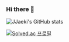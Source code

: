 ### Hi there 👋

<!--
**JJaeki/JJaeki** is a ✨ _special_ ✨ repository because its `README.md` (this file) appears on your GitHub profile.

Here are some ideas to get you started:

- 🔭 I’m currently working on ...
- 🌱 I’m currently learning ...
- 👯 I’m looking to collaborate on ...
- 🤔 I’m looking for help with ...
- 💬 Ask me about ...
- 📫 How to reach me: ...
- 😄 Pronouns: ...
- ⚡ Fun fact: ...

-->
![JJaeki's GitHub stats](https://github-readme-stats.vercel.app/api?username=JJaeki&show_icons=true&theme=transparent)

[![Solved.ac
프로필](http://mazassumnida.wtf/api/v2/generate_badge?boj={wodud9515})](https://solved.ac/{wodud9515})
